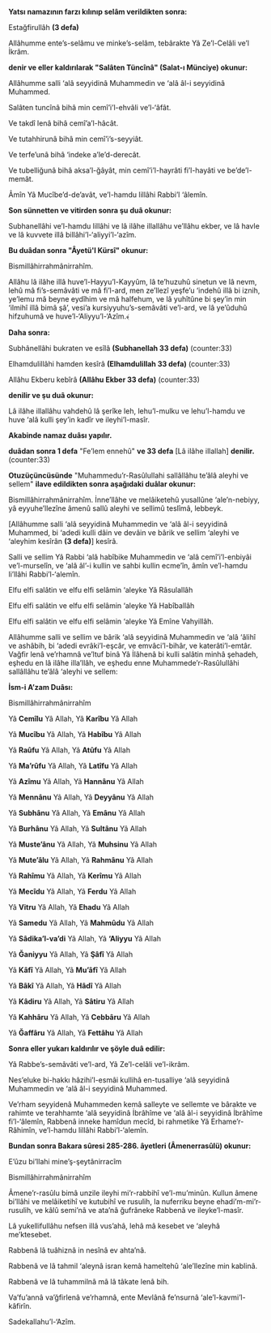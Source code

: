   
**Yatsı namazının farzı kılınıp selâm verildikten sonra:**

Estağfirullâh **(3 defa)**

Allâhumme ente’s-selâmu ve minke’s-selâm, tebârakte Yâ Ze’l-Celâli ve’l İkrâm.

**denir ve eller kaldırılarak "Salâten Tüncînâ" (Salat-ı Münciye) okunur:**

Allâhumme salli ‘alâ seyyidinâ Muhammedin ve ‘alâ âl-i seyyidinâ Muhammed.

Salâten tuncînâ bihâ min cemî’i’l-ehvâli ve’l-‘âfât.

Ve takdî lenâ bihâ cemî’a’l-hâcât.

Ve tutahhirunâ bihâ min cemî’i’s-seyyiât.

Ve terfe’unâ bihâ ‘indeke a’le’d-derecât.

Ve tubelliğunâ bihâ aksa’l-ğâyât, min cemî’i’l-hayrâti fi’l-hayâti ve be’de’l-memât.

Âmîn Yâ Mucîbe’d-de’avât, ve’l-hamdu lillâhi Rabbi’l ‘âlemîn.

**Son sünnetten ve vitirden sonra şu duâ okunur:**

Subhanellâhi ve’l-hamdu lillâhi ve lâ ilâhe illallâhu ve’llâhu ekber, ve lâ havle ve lâ kuvvete illâ billâhi’l-‘aliyyi’l-‘azîm.

**Bu duâdan sonra "Âyetü'l Kürsî" okunur:**

Bismillâhirrahmânirrahîm.

Allâhu lâ ilâhe illâ huve’l-Hayyu’l-Kayyûm, lâ te’huzuhû sinetun ve lâ nevm, lehû mâ fi’s-semâvâti ve mâ fi’l-ard, men ze’llezî yeşfe’u ‘indehû illâ bi iznih, ye’lemu mâ beyne eydîhim ve mâ halfehum, ve lâ yuhîtûne bi şey’in min ‘ilmihî illâ bimâ şâ’, vesi’a kursiyyuhu’s-semâvâti ve’l-ard, ve lâ ye’ûduhû hifzuhumâ ve huve’l-‘Aliyyu’l-‘Azîm.﴾

**Daha sonra:**

Subhânellâhi bukraten ve esîlâ **(Subhanellah 33 defa)**
(counter:33)

Elhamdulillâhi hamden kesîrâ **(Elhamdulillah 33 defa)**
(counter:33)

Allâhu Ekberu kebîrâ **(Allâhu Ekber 33 defa)**
(counter:33)

**denilir ve şu duâ okunur:**

Lâ ilâhe illallâhu vahdehû lâ şerîke leh, lehu’l-mulku ve lehu’l-hamdu ve huve ‘alâ kulli şey’in kadîr ve ileyhi’l-masîr.

**Akabinde namaz duâsı yapılır.**

**duâdan sonra 1 defa** "Fe’lem ennehû" **ve 33 defa** \[Lâ ilâhe illallah\] **denilir.**
(counter:33)

**Otuzüçüncüsünde** "Muhammedu’r-Rasûlullahi sallâllâhu te’âlâ aleyhi ve sellem"  **ilave edildikten sonra aşağıdaki duâlar okunur:**

Bismillâhirrahmânirrahîm. İnne’llâhe ve melâiketehû yusallûne ‘ale’n-nebiyy, yâ eyyuhe’llezîne âmenû sallû aleyhi ve sellimû teslîmâ, lebbeyk.

\[Allâhumme salli ‘alâ seyyidinâ Muhammedin ve ‘alâ âl-i seyyidinâ Muhammed, bi ‘adedi kulli dâin ve devâin ve bârik ve sellim ‘aleyhi ve ‘aleyhim kesîrân **(3 defa)**\] kesîrâ.

Salli ve sellim Yâ Rabbi ‘alâ habîbike Muhammedin ve ‘alâ cemî’i’l-enbiyâi ve’l-murselîn, ve ‘alâ âl’-i kullin ve sahbi kullin ecme’în, âmîn ve’l-hamdu li’llâhi Rabbi’l-‘alemîn.

Elfu elfi salâtin ve elfu elfi selâmin ‘aleyke Yâ Râsulallâh

Elfu elfi salâtin ve elfu elfi selâmin ‘aleyke Yâ Habîballâh

Elfu elfi salâtin ve elfu elfi selâmin ‘aleyke Yâ Emîne Vahyillâh.

Allâhumme salli ve sellim ve bârik ‘alâ seyyidinâ Muhammedin ve ‘alâ ‘âlihî ve ashâbih, bi ‘adedi evrâki’l-eşcâr, ve emvâci’l-bihâr, ve katerâti’l-emtâr. Vağfir lenâ ve’rhamnâ ve’ltuf binâ Yâ İlâhenâ bi kulli salâtin minhâ şehadeh, eşhedu en lâ ilâhe illa’llâh, ve eşhedu enne Muhammede’r-Rasûlullâhi sallâllâhu te’âlâ ‘aleyhi ve sellem:

**İsm-i A’zam Duâsı:**

Bismillâhirrahmânirrahîm

Yâ **Cemîlu** Yâ Allah, Yâ **Karîbu** Yâ Allah

Yâ **Mucîbu** Yâ Allah, Yâ **Habîbu** Yâ Allah

Yâ **Raûfu** Yâ Allah, Yâ **Atûfu** Yâ Allah

Yâ **Ma’rûfu** Yâ Allah, Yâ **Latîfu** Yâ Allah

Yâ **Azîmu** Yâ Allah, Yâ **Hannânu** Yâ Allah

Yâ **Mennânu** Yâ Allah, Yâ **Deyyânu** Yâ Allah

Yâ **Subhânu** Yâ Allah, Yâ **Emânu** Yâ Allah

Yâ **Burhânu** Yâ Allah, Yâ **Sultânu** Yâ Allah

Yâ **Muste’ânu** Yâ Allah, Yâ **Muhsinu** Yâ Allah

Yâ **Mute’âlu** Yâ Allah, Yâ **Rahmânu** Yâ Allah

Yâ **Rahîmu** Yâ Allah, Yâ **Kerîmu** Yâ Allah

Yâ **Mecîdu** Yâ Allah, Yâ **Ferdu** Yâ Allah

Yâ **Vitru** Yâ Allah, Yâ **Ehadu** Yâ Allah

Yâ **Samedu** Yâ Allah, Yâ **Mahmûdu** Yâ Allah

Yâ **Sâdika’l-va’di** Yâ Allah, Yâ **‘Aliyyu** Yâ Allah

Yâ **Ğaniyyu** Yâ Allah, Yâ **Şâfî** Yâ Allah

Yâ **Kâfî** Yâ Allah, Yâ **Mu’âfî** Yâ Allah

Yâ **Bâkî** Yâ Allah, Yâ **Hâdî** Yâ Allah

Yâ **Kâdiru** Yâ Allah, Yâ **Sâtiru** Yâ Allah

Yâ **Kahhâru** Yâ Allah, Yâ **Cebbâru** Yâ Allah

Yâ **Ğaffâru** Yâ Allah, Yâ **Fettâhu** Yâ Allah

**Sonra eller yukarı kaldırılır ve şöyle duâ edilir:**

Yâ Rabbe’s-semâvâti ve’l-ard, Yâ Ze’l-celâli ve’l-ikrâm.

Nes’eluke bi-hakkı hâzihi’l-esmâi kullihâ en-tusalliye ‘alâ seyyidinâ Muhammedin ve ‘alâ âl-i seyyidinâ Muhammed.

Ve’rham seyyidenâ Muhammeden kemâ salleyte ve sellemte ve bârakte ve rahimte ve terahhamte ‘alâ seyyidinâ İbrâhîme ve ‘alâ âl-i seyyidinâ İbrâhîme fi’l-‘âlemîn, Rabbenâ inneke hamîdun mecîd, bi rahmetike Yâ Erhame’r-Râhimîn, ve’l-hamdu lillâhi Rabbi’l-‘alemîn.

**Bundan sonra Bakara sûresi 285-286. âyetleri (Âmenerrasûlü) okunur:**

E’ûzu bi’llahi mine’ş-şeytânirracîm

Bismillâhirrahmânirrahîm

Âmene’r-rasûlu bimâ unzile ileyhi mi’r-rabbihî ve’l-mu’minûn. Kullun âmene bi’llâhi ve melâiketihî ve kutubihî ve rusulih, la nuferriku beyne ehadi’m-mi’r-rusulih, ve kâlû semi’nâ ve ata’nâ ğufrâneke Rabbenâ ve ileyke’l-masîr.

Lâ yukellifullâhu nefsen illâ vus’ahâ, lehâ mâ kesebet ve ‘aleyhâ me’ktesebet.

Rabbenâ lâ tuâhiznâ in nesînâ ev ahta’nâ.

Rabbenâ ve lâ tahmil ‘aleynâ isran kemâ hameltehû ‘ale’llezîne min kablinâ.

Rabbenâ ve lâ tuhammilnâ mâ lâ tâkate lenâ bih.

Va’fu’annâ va’ğfirlenâ ve’rhamnâ, ente Mevlânâ fe’nsurnâ ‘ale’l-kavmi’l-kâfirîn.

Sadekallahu’l-‘Azîm.
